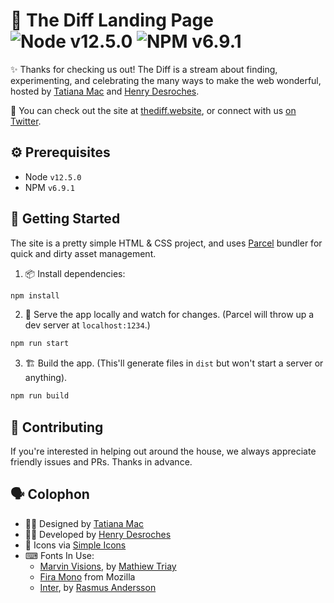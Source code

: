 # 🔲 The Diff Landing Page ![Node v12.5.0](https://img.shields.io/badge/node-v12.5.0-brightgreen.svg) ![NPM v6.9.1](https://img.shields.io/badge/npm-v6.9.1-blue.svg)

✨ Thanks for checking us out! The Diff is a stream about finding, experimenting, and celebrating the many ways to make the web wonderful, hosted by [Tatiana Mac](https://tatianamac.com/) and [Henry Desroches](https://henry.codes/).

🔗 You can check out the site at [thediff.website](https://thediff.website), or connect with us [on Twitter](https://twitter.com/ItsTheDiff).

## ⚙ Prerequisites

- Node `v12.5.0`
- NPM `v6.9.1`

## 🎉 Getting Started

The site is a pretty simple HTML & CSS project, and uses [Parcel](https://parceljs.org/) bundler for quick and dirty asset management.

1. 📦 Install dependencies:

```sh
npm install
```

2. 🚧 Serve the app locally and watch for changes. (Parcel will throw up a dev server at `localhost:1234`.)

```sh
npm run start
```

3. 🏗 Build the app. (This'll generate files in `dist` but won't start a server or anything).

```sh
npm run build
```

## 💝 Contributing

If you're interested in helping out around the house, we always appreciate friendly issues and PRs. Thanks in advance.

## 🗣 Colophon

- 👩‍🎨 Designed by [Tatiana Mac](https://twitter.com/TatianaTMac)
- 👨‍💻 Developed by [Henry Desroches](https://twitter.com/xdesro)
- 🔣 Icons via [Simple Icons](http://simpleicons.org/)
- ⌨ Fonts In Use:
  - [Marvin Visions](https://www.readvisions.com/marvin), by [Mathiew Triay](http://www.mathieutriay.com/)
  - [Fira Mono](https://mozilla.github.io/Fira/) from Mozilla
  - [Inter](https://rsms.me/inter/), by [Rasmus Andersson](https://rsms.me/)
